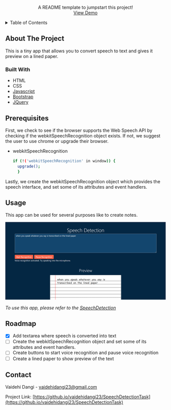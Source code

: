   <p align="center">
    A README template to jumpstart this project!
    <br />
    <a href="https://vaidehidangi23.github.io/SpeechDetectionTask/">View Demo</a>
     </p>
</div>



<!-- TABLE OF CONTENTS -->
<details>
  <summary>Table of Contents</summary>
  <ol>
    <li>
      <a href="#about-the-project">About The Project</a>
      <ul>
        <li><a href="#built-with">Built With</a></li>
      </ul>
    </li>
    <li>
      <a href="#getting-started">Prerequisites</a>
      </li>
    <li><a href="#usage">Usage</a></li>
    <li><a href="#roadmap">Roadmap</a></li>
    <li><a href="#contact">Contact</a></li>
    </ol>
</details>



<!-- ABOUT THE PROJECT -->
## About The Project

This is a tiny app that allows you to convert speech to text and gives it preview on a lined paper.

### Built With

* HTML
* CSS
* [Javascript](https://developer.mozilla.org/en-US/docs/Web/JavaScript)
* [Bootstrap](https://getbootstrap.com)
* [JQuery](https://jquery.com)



## Prerequisites

First, we check to see if the browser supports the Web Speech API by checking if the webkitSpeechRecognition object exists. If not, we suggest the user to use chrome or upgrade their browser.
* webkitSpeechRecognition
  ```sh
  if (!('webkitSpeechRecognition' in window)) {
    upgrade();
    }
  ```
Lastly, we create the webkitSpeechRecognition object which provides the speech interface, and set some of its attributes and event handlers.



<!-- USAGE EXAMPLES -->
## Usage

This app can be used for several purposes like to create notes.

<img src='pic.png'>

_To use this app, please refer to the [SpeechDetection](https://github.io/vaidehidangi23/SpeechDetectionTask)_




<!-- ROADMAP -->
## Roadmap

- [x] Add textarea where speech is converted into text
- [ ] Create the webkitSpeechRecognition object and set some of its attributes and event handlers.
- [ ] Create buttons to start voice recognition and pause voice recognition
- [ ] Create a lined paper to show preview of the text

<!-- CONTACT -->
## Contact

Vaidehi Dangi - vaidehidangi23@gmail.com

Project Link: [https://github.io/vaidehidangi23/SpeechDetectionTask](https://github.io/vaidehidangi23/SpeechDetectionTask)


